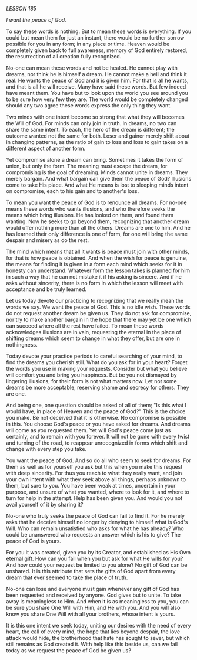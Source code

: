 *LESSON 185*

*I want the peace of God.*

To say these words is nothing. But to mean these words is everything. If you could but mean them for just an instant, there would be no further sorrow possible for you in any form; in any place or time. Heaven would be completely given back to full awareness, memory of God entirely restored, the resurrection of all creation fully recognized.

No-one can mean these words and not be healed. He cannot play with dreams, nor think he is himself a dream. He cannot make a hell and think it real. He wants the peace of God and it is given him. For that is all he wants, and that is all he will receive. Many have said these words. But few indeed have meant them. You have but to look upon the world you see around you to be sure how very few they are. The world would be completely changed should any two agree these words express the only thing they want.

Two minds with one intent become so strong that what they will becomes the Will of God. For minds can only join in truth. In dreams, no two can share the same intent. To each, the hero of the dream is different; the outcome wanted not the same for both. Loser and gainer merely shift about in changing patterns, as the ratio of gain to loss and loss to gain takes on a different aspect of another form.

Yet compromise alone a dream can bring. Sometimes it takes the form of union, but only the form. The meaning must escape the dream, for compromising is the goal of dreaming. Minds cannot unite in dreams. They merely bargain. And what bargain can give them the peace of God? Illusions come to take His place. And what He means is lost to sleeping minds intent on compromise, each to his gain and to another's loss.

To mean you want the peace of God is to renounce all dreams. For no-one means these words who wants illusions, and who therefore seeks the means which bring illusions. He has looked on them, and found them wanting. Now he seeks to go beyond them, recognizing that another dream would offer nothing more than all the others. Dreams are one to him. And he has learned their only difference is one of form, for one will bring the same despair and misery as do the rest.

The mind which means that all it wants is peace must join with other minds, for that is how peace is obtained. And when the wish for peace is genuine, the means for finding it is given in a form each mind which seeks for it in honesty can understand. Whatever form the lesson takes is planned for him in such a way that he can not mistake it if his asking is sincere. And if he asks without sincerity, there is no form in which the lesson will meet with acceptance and be truly learned.

Let us today devote our practicing to recognizing that we really mean the words we say. We want the peace of God. This is no idle wish. These words do not request another dream be given us. They do not ask for compromise, nor try to make another bargain in the hope that there may yet be one which can succeed where all the rest have failed. To mean these words acknowledges illusions are in vain, requesting the eternal in the place of shifting dreams which seem to change in what they offer, but are one in nothingness.

Today devote your practice periods to careful searching of your mind, to find the dreams you cherish still. What do you ask for in your heart? Forget the words you use in making your requests. Consider but what you believe will comfort you and bring you happiness. But be you not dismayed by lingering illusions, for their form is not what matters now. Let not some dreams be more acceptable, reserving shame and secrecy for others. They are one.

And being one, one question should be asked of all of them; "Is this what I would have, in place of Heaven and the peace of God?" This is the choice you make. Be not deceived that it is otherwise. No compromise is possible in this. You choose God's peace or you have asked for dreams. And dreams will come as you requested them. Yet will God's peace come just as certainly, and to remain with you forever. It will not be gone with every twist and turning of the road, to reappear unrecognized in forms which shift and change with every step you take.

You want the peace of God. And so do all who seem to seek for dreams. For them as well as for yourself you ask but this when you make this request with deep sincerity. For thus you reach to what they really want, and join your own intent with what they seek above all things, perhaps unknown to them, but sure to you. You have been weak at times, uncertain in your purpose, and unsure of what you wanted, where to look for it, and where to turn for help in the attempt. Help has been given you. And would you not avail yourself of it by sharing it?

No-one who truly seeks the peace of God can fail to find it. For he merely asks that he deceive himself no longer by denying to himself what is God's Will. Who can remain unsatisfied who asks for what he has already? Who could be unanswered who requests an answer which is his to give? The peace of God is yours.

For you it was created, given you by its Creator, and established as His Own eternal gift. How can you fail when you but ask for what He wills for you? And how could your request be limited to you alone? No gift of God can be unshared. It is this attribute that sets the gifts of God apart from every dream that ever seemed to take the place of truth.

No-one can lose and everyone must gain whenever any gift of God has been requested and received by anyone. God gives but to unite. To take away is meaningless to Him. And when it is as meaningless to you, you can be sure you share One Will with Him, and He with you. And you will also know you share One Will with all your brothers, whose intent is yours.

It is this one intent we seek today, uniting our desires with the need of every heart, the call of every mind, the hope that lies beyond despair, the love attack would hide, the brotherhood that hate has sought to sever, but which still remains as God created it. With help like this beside us, can we fail today as we request the peace of God be given us?